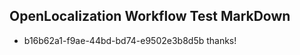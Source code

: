 ## OpenLocalization Workflow Test MarkDown
* b16b62a1-f9ae-44bd-bd74-e9502e3b8d5b thanks!

<!--HONumber=Sep16_HO2-->


